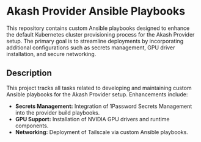 # Akash Provider Ansible Playbooks

This repository contains custom Ansible playbooks designed to enhance the default Kubernetes cluster provisioning process for the Akash Provider setup. The primary goal is to streamline deployments by incorporating additional configurations such as secrets management, GPU driver installation, and secure networking.

## Description

This project tracks all tasks related to developing and maintaining custom Ansible playbooks for the Akash Provider setup. Enhancements include:

- **Secrets Management:** Integration of 1Password Secrets Management into the provider build playbooks.
- **GPU Support:** Installation of NVIDIA GPU drivers and runtime components.
- **Networking:** Deployment of Tailscale via custom Ansible playbooks.
